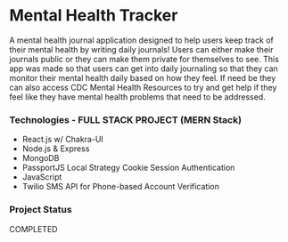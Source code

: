 # Mental Health Tracker

A mental health journal application designed to help users keep track of their mental health by writing daily journals! Users can either make their journals public or they can make them private for themselves to see. This app was made so that users can get into daily journaling so that they can monitor their mental health daily based on how they feel. If need be they can also access CDC Mental Health Resources to try and get help if they feel like they have mental health problems that need to be addressed.

### Technologies - FULL STACK PROJECT (MERN Stack)

- React.js w/ Chakra-UI
- Node.js & Express
- MongoDB
- PassportJS Local Strategy Cookie Session Authentication
- JavaScript
- Twilio SMS API for Phone-based Account Verification

### Project Status

COMPLETED
